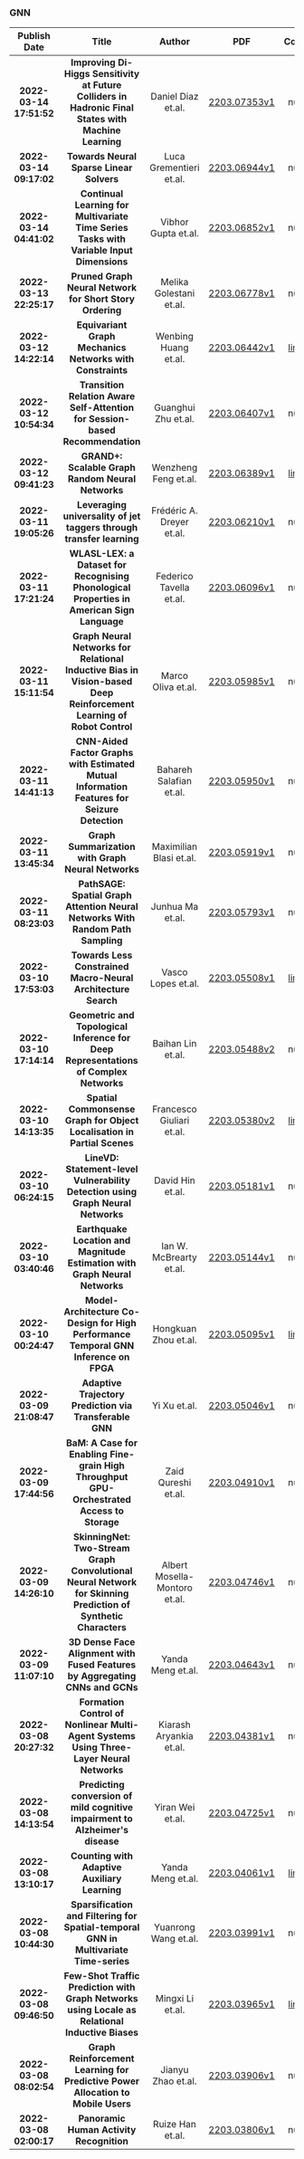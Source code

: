 
### GNN
|Publish Date|Title|Author|PDF|Code|
| :---: | :---: | :---: | :---: | :---: |
|**2022-03-14 17:51:52**|**Improving Di-Higgs Sensitivity at Future Colliders in Hadronic Final   States with Machine Learning**|Daniel Diaz et.al.|[2203.07353v1](http://arxiv.org/abs/2203.07353v1)|null|
|**2022-03-14 09:17:02**|**Towards Neural Sparse Linear Solvers**|Luca Grementieri et.al.|[2203.06944v1](http://arxiv.org/abs/2203.06944v1)|null|
|**2022-03-14 04:41:02**|**Continual Learning for Multivariate Time Series Tasks with Variable   Input Dimensions**|Vibhor Gupta et.al.|[2203.06852v1](http://arxiv.org/abs/2203.06852v1)|null|
|**2022-03-13 22:25:17**|**Pruned Graph Neural Network for Short Story Ordering**|Melika Golestani et.al.|[2203.06778v1](http://arxiv.org/abs/2203.06778v1)|null|
|**2022-03-12 14:22:14**|**Equivariant Graph Mechanics Networks with Constraints**|Wenbing Huang et.al.|[2203.06442v1](http://arxiv.org/abs/2203.06442v1)|[link](https://github.com/hanjq17/gmn)|
|**2022-03-12 10:54:34**|**Transition Relation Aware Self-Attention for Session-based   Recommendation**|Guanghui Zhu et.al.|[2203.06407v1](http://arxiv.org/abs/2203.06407v1)|null|
|**2022-03-12 09:41:23**|**GRAND+: Scalable Graph Random Neural Networks**|Wenzheng Feng et.al.|[2203.06389v1](http://arxiv.org/abs/2203.06389v1)|[link](https://github.com/wzfhaha/grand-plus)|
|**2022-03-11 19:05:26**|**Leveraging universality of jet taggers through transfer learning**|Frédéric A. Dreyer et.al.|[2203.06210v1](http://arxiv.org/abs/2203.06210v1)|null|
|**2022-03-11 17:21:24**|**WLASL-LEX: a Dataset for Recognising Phonological Properties in American   Sign Language**|Federico Tavella et.al.|[2203.06096v1](http://arxiv.org/abs/2203.06096v1)|null|
|**2022-03-11 15:11:54**|**Graph Neural Networks for Relational Inductive Bias in Vision-based Deep   Reinforcement Learning of Robot Control**|Marco Oliva et.al.|[2203.05985v1](http://arxiv.org/abs/2203.05985v1)|null|
|**2022-03-11 14:41:13**|**CNN-Aided Factor Graphs with Estimated Mutual Information Features for   Seizure Detection**|Bahareh Salafian et.al.|[2203.05950v1](http://arxiv.org/abs/2203.05950v1)|null|
|**2022-03-11 13:45:34**|**Graph Summarization with Graph Neural Networks**|Maximilian Blasi et.al.|[2203.05919v1](http://arxiv.org/abs/2203.05919v1)|null|
|**2022-03-11 08:23:03**|**PathSAGE: Spatial Graph Attention Neural Networks With Random Path   Sampling**|Junhua Ma et.al.|[2203.05793v1](http://arxiv.org/abs/2203.05793v1)|null|
|**2022-03-10 17:53:03**|**Towards Less Constrained Macro-Neural Architecture Search**|Vasco Lopes et.al.|[2203.05508v1](http://arxiv.org/abs/2203.05508v1)|[link](https://github.com/vascolopes/lcmnas)|
|**2022-03-10 17:14:14**|**Geometric and Topological Inference for Deep Representations of Complex   Networks**|Baihan Lin et.al.|[2203.05488v2](http://arxiv.org/abs/2203.05488v2)|null|
|**2022-03-10 14:13:35**|**Spatial Commonsense Graph for Object Localisation in Partial Scenes**|Francesco Giuliari et.al.|[2203.05380v2](http://arxiv.org/abs/2203.05380v2)|[link](https://github.com/fgiuliari/spatialcommonsensegraph-dataset)|
|**2022-03-10 06:24:15**|**LineVD: Statement-level Vulnerability Detection using Graph Neural   Networks**|David Hin et.al.|[2203.05181v1](http://arxiv.org/abs/2203.05181v1)|null|
|**2022-03-10 03:40:46**|**Earthquake Location and Magnitude Estimation with Graph Neural Networks**|Ian W. McBrearty et.al.|[2203.05144v1](http://arxiv.org/abs/2203.05144v1)|null|
|**2022-03-10 00:24:47**|**Model-Architecture Co-Design for High Performance Temporal GNN Inference   on FPGA**|Hongkuan Zhou et.al.|[2203.05095v1](http://arxiv.org/abs/2203.05095v1)|[link](https://github.com/zjjzby/tgnn-fpga-ipdps2022)|
|**2022-03-09 21:08:47**|**Adaptive Trajectory Prediction via Transferable GNN**|Yi Xu et.al.|[2203.05046v1](http://arxiv.org/abs/2203.05046v1)|null|
|**2022-03-09 17:44:56**|**BaM: A Case for Enabling Fine-grain High Throughput GPU-Orchestrated   Access to Storage**|Zaid Qureshi et.al.|[2203.04910v1](http://arxiv.org/abs/2203.04910v1)|null|
|**2022-03-09 14:26:10**|**SkinningNet: Two-Stream Graph Convolutional Neural Network for Skinning   Prediction of Synthetic Characters**|Albert Mosella-Montoro et.al.|[2203.04746v1](http://arxiv.org/abs/2203.04746v1)|null|
|**2022-03-09 11:07:10**|**3D Dense Face Alignment with Fused Features by Aggregating CNNs and GCNs**|Yanda Meng et.al.|[2203.04643v1](http://arxiv.org/abs/2203.04643v1)|null|
|**2022-03-08 20:27:32**|**Formation Control of Nonlinear Multi-Agent Systems Using Three-Layer   Neural Networks**|Kiarash Aryankia et.al.|[2203.04381v1](http://arxiv.org/abs/2203.04381v1)|null|
|**2022-03-08 14:13:54**|**Predicting conversion of mild cognitive impairment to Alzheimer's   disease**|Yiran Wei et.al.|[2203.04725v1](http://arxiv.org/abs/2203.04725v1)|null|
|**2022-03-08 13:10:17**|**Counting with Adaptive Auxiliary Learning**|Yanda Meng et.al.|[2203.04061v1](http://arxiv.org/abs/2203.04061v1)|[link](https://github.com/smallmax00/counting_with_adaptive_auxiliary)|
|**2022-03-08 10:44:30**|**Sparsification and Filtering for Spatial-temporal GNN in Multivariate   Time-series**|Yuanrong Wang et.al.|[2203.03991v1](http://arxiv.org/abs/2203.03991v1)|null|
|**2022-03-08 09:46:50**|**Few-Shot Traffic Prediction with Graph Networks using Locale as   Relational Inductive Biases**|Mingxi Li et.al.|[2203.03965v1](http://arxiv.org/abs/2203.03965v1)|[link](https://github.com/mingxilii/localegn)|
|**2022-03-08 08:02:54**|**Graph Reinforcement Learning for Predictive Power Allocation to Mobile   Users**|Jianyu Zhao et.al.|[2203.03906v1](http://arxiv.org/abs/2203.03906v1)|null|
|**2022-03-08 02:00:17**|**Panoramic Human Activity Recognition**|Ruize Han et.al.|[2203.03806v1](http://arxiv.org/abs/2203.03806v1)|null|
